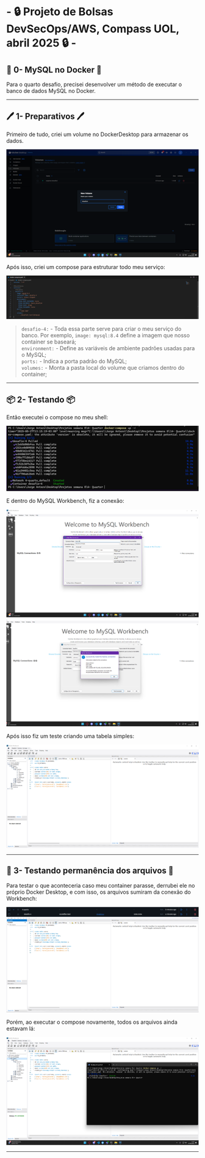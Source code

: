 # - 🔒 Projeto de Bolsas DevSecOps/AWS,  Compass UOL, abril 2025 🔒 -

## 🐬 0- MySQL no Docker 🐬
Para o quarto desafio, precisei desenvolver um método de executar o banco de dados MySQL no Docker.

---
## 🖊️ 1- Preparativos 🖊️
Primeiro de tudo, criei um volume no DockerDesktop para armazenar os dados.  

![Primeiro print](/Desafios/Prints/4.1.png)  

Após isso, criei um compose para estruturar todo meu serviço:  

![Segundo print](/Desafios/Prints/4.2.png)
>`desafio-4:` - Toda essa parte serve para criar o meu serviço do banco. Por exemplo, `image: mysql:8.4` define a imagem que nosso container se baseará;  
>`environment:` - Define as variáveis de ambiente padrões usadas para o MySQL;  
>`ports:` - Indica a porta padrão do MySQL;  
>`volumes:` - Monta a pasta local do volume que criamos dentro do container;

---
## 📦 2- Testando 📦
Então executei o compose no meu shell:  

![Terceiro print](/Desafios/Prints/4.3.png)

E dentro do MySQL Workbench, fiz a conexão:  

![Quarto print](/Desafios/Prints/4.4.png)
![Quinto print](/Desafios/Prints/4.5.png)

Após isso fiz um teste criando uma tabela simples:  

![Sexto print](/Desafios/Prints/4.6.png)

---
## 🦾 3- Testando permanência dos arquivos 🦾
Para testar o que aconteceria caso meu container parasse, derrubei ele no próprio Docker Desktop, e com isso, os arquivos sumiram da conexão do Workbench:  

![Sétimo print](/Desafios/Prints/4.7.png)
![Oitavo print](/Desafios/Prints/4.8.png)

Porém, ao executar o compose novamente, todos os arquivos ainda estavam lá:  

![Nono print](/Desafios/Prints/4.9.png)

---

